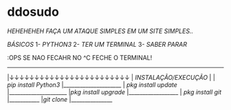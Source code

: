 # ddosudo
_HEHEHEHEH FAÇA UM ATAQUE SIMPLES EM UM SITE SIMPLES.._


*BÁSICOS*
1- _PYTHON3_
2- _TER UM TERMINAL_
3- _SABER PARAR_


:OPS SE NAO FECAHR NO ^C FECHE O TERMINAL!

________________________
|↓↓↓↓↓↓↓↓↓↓↓↓↓↓↓↓↓↓↓↓↓↓↓↓
| *INSTALAÇÃO/EXECUÇÃO*
|
| *pip install Python3*
|_____________________
| *pkg install update*
|_____________________
|*pkg install upgrade*
|__________________
| *pkg install git*
|___________
|*git clone*
|_______________



